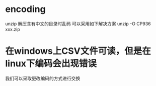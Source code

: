 # encoding

unzip 解压含有中文的目录时乱码
可以采用如下解决方案
unzip -O CP936 xxx.zip





# 在windows上CSV文件可读，但是在linux下编码会出现错误

我们可以采取更改编码的方式进行交换

